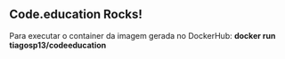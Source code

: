 ## Code.education Rocks!
Para executar o container da imagem gerada no DockerHub:
<b>docker run tiagosp13/codeeducation</b>